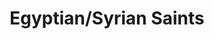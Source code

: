 ---
title: Egyptian/Syrian Saints

subjects:

  -
    id: anthony
    name:
      gez: ʾƎnṭonyos
      en: Anthony
    commemorations:
      - [22, 5]

  -
    id: alexius
    name:
      gez: Gabra Krəstos
      en: Alexius
    commemorations:
      - [14, 2]

  -
    id: cyrus
    name:
      gez: Kiros
      en: Cyrus
    commemorations:
      - [8, 11]

  -
    id: abib
    name:
      gez: ʾAbib
      en: Phib
    commemorations:
      - [25, 2]

  -
    id: severian
    name:
      gez: Sāwiryānos za-Gablon
      en: Severian of Gabala
    commemorations:
      - [7, 1]

  -
    id: barsauma
    name:
      gez: Barsumā Soryāwi
      en: Barsauma the Syrian
    commemorations:
      - [9, 6]
---